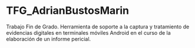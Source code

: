 # TFG_AdrianBustosMarin
Trabajo Fin de Grado. Herramienta de soporte a la captura y tratamiento de evidencias digitales en terminales móviles Android en el curso de la elaboración de un informe pericial.
